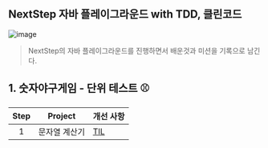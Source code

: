 ## NextStep 자바 플레이그라운드 with TDD, 클린코드

![image](https://images.velog.io/images/jhp1115/post/494bfcdf-5c8c-4512-9909-779b37860455/playground.PNG)

> NextStep의 자바 플레이그라운드를 진행하면서 배운것과 미션을 기록으로 남긴다.

## 1. 숫자야구게임 - 단위 테스트 ⚾️

| Step               | Project                  | 개선 사항   |
|--------------------|--------------------------|---------|
| <center>1</center> | <center>문자열 계산기</center> | [TIL](https://github.com/headF1rst/NextStep-PlayGround/blob/main/java-baseball-playground/src/main/java/step2/README.md) |


